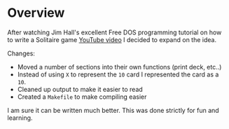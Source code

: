 # Overview

After watching Jim Hall's excellent Free DOS programming tutorial on how to write a Solitaire game [YouTube video](https://www.youtube.com/watch?v=zczmAkd8mvA) I decided to expand on the idea. 

Changes:

* Moved a number of sections into their own functions (print deck, etc..)
* Instead of using `X` to represent the `10` card I represented the card as a `10`.
* Cleaned up output to make it easier to read
* Created a `Makefile` to make compiling easier

I am sure it can be written much better. This was done strictly for fun and learning.
